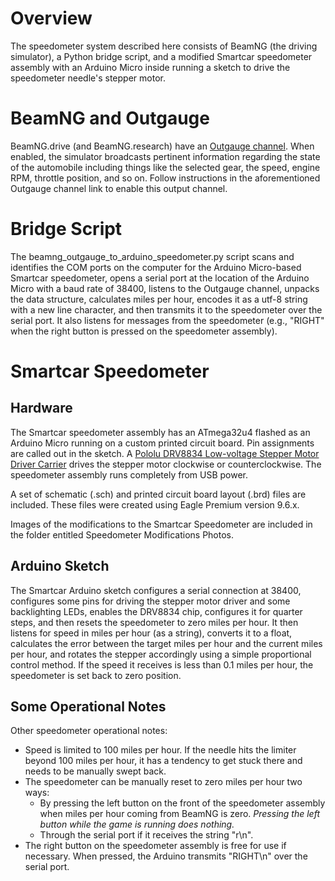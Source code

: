 # Overview

The speedometer system described here consists of BeamNG (the driving simulator), a Python bridge script, and a modified Smartcar speedometer assembly with an Arduino Micro inside running a sketch to drive the speedometer needle's stepper motor.

# BeamNG and Outgauge

BeamNG.drive (and BeamNG.research) have an [Outgauge channel](https://wiki.beamng.com/OutGauge). When enabled, the simulator broadcasts pertinent information regarding the state of the automobile including things like the selected gear, the speed, engine RPM, throttle position, and so on. Follow instructions in the aforementioned Outgauge channel link to enable this output channel.

# Bridge Script

The beamng_outgauge_to_arduino_speedometer.py script scans and identifies the COM ports on the computer for the Arduino Micro-based Smartcar speedometer, opens a serial port at the location of the Arduino Micro with a baud rate of 38400, listens to the Outgauge channel, unpacks the data structure, calculates miles per hour, encodes it as a utf-8 string with a new line character, and then transmits it to the speedometer over the serial port. It also listens for messages from the speedometer (e.g., "RIGHT" when the right button is pressed on the speedometer assembly).

# Smartcar Speedometer
## Hardware
The Smartcar speedometer assembly has an ATmega32u4 flashed as an Arduino Micro running on a custom printed circuit board. Pin assignments are called out in the sketch. A [Pololu DRV8834 Low-voltage Stepper Motor Driver Carrier](https://www.pololu.com/product/2134) drives the stepper motor clockwise or counterclockwise. The speedometer assembly runs completely from USB power.

A set of schematic (.sch) and printed circuit board layout (.brd) files are included. These files were created using Eagle Premium version 9.6.x.

Images of the modifications to the Smartcar Speedometer are included in the folder entitled Speedometer Modifications Photos.

## Arduino Sketch
The Smartcar Arduino sketch configures a serial connection at 38400, configures some pins for driving the stepper motor driver and some backlighting LEDs, enables the DRV8834 chip, configures it for quarter steps, and then resets the speedometer to zero miles per hour. It then listens for speed in miles per hour (as a string), converts it to a float, calculates the error between the target miles per hour and the current miles per hour, and rotates the stepper accordingly using a simple proportional control method. If the speed it receives is less than 0.1 miles per hour, the speedometer is set back to zero position.

## Some Operational Notes
Other speedometer operational notes:
* Speed is limited to 100 miles per hour. If the needle hits the limiter beyond 100 miles per hour, it has a tendency to get stuck there and needs to be manually swept back.
* The speedometer can be manually reset to zero miles per hour two ways:
  * By pressing the left button on the front of the speedometer assembly when miles per hour coming from BeamNG is zero. _Pressing the left button while the game is running does nothing._
  * Through the serial port if it receives the string "r\n".
* The right button on the speedometer assembly is free for use if necessary. When pressed, the Arduino transmits "RIGHT\n" over the serial port.

